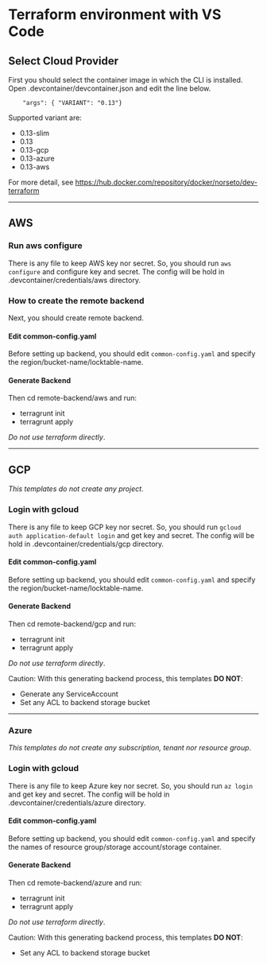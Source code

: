 # Terraform environment with VS Code

## Select Cloud Provider
First you should select the container image in which the CLI is installed.
Open .devcontainer/devcontainer.json and edit the line below.
```
    "args": { "VARIANT": "0.13"}
```

Supported variant are:
- 0.13-slim
- 0.13
- 0.13-gcp
- 0.13-azure
- 0.13-aws

For more detail, see https://hub.docker.com/repository/docker/norseto/dev-terraform

---
## AWS
### Run aws configure
There is any file to keep AWS key nor secret.
So, you should run `aws configure` and configure key and secret. The config will be hold in .devcontainer/credentials/aws directory.

### How to create the remote backend
Next, you should create remote backend.

#### Edit common-config.yaml
Before setting up backend, you should edit `common-config.yaml` and specify the region/bucket-name/locktable-name.

#### Generate Backend
Then cd remote-backend/aws and run:
- terragrunt init
- terragrunt apply

*Do not use terraform directly*.

---
## GCP
*This templates do not create any project*.

### Login with gcloud
There is any file to keep GCP key nor secret.
So, you should run `gcloud auth application-default login` and get key and secret. The config will be hold in .devcontainer/credentials/gcp directory.

#### Edit common-config.yaml
Before setting up backend, you should edit `common-config.yaml` and specify the region/bucket-name/locktable-name.

#### Generate Backend
Then cd remote-backend/gcp and run:
- terragrunt init
- terragrunt apply

*Do not use terraform directly*.

Caution: With this generating backend process, this templates **DO NOT**:
- Generate any ServiceAccount
- Set any ACL to backend storage bucket


---
### Azure
*This templates do not create any subscription, tenant nor resource group*.

### Login with gcloud
There is any file to keep Azure key nor secret.
So, you should run `az login` and get key and secret. The config will be hold in .devcontainer/credentials/azure directory.

#### Edit common-config.yaml
Before setting up backend, you should edit `common-config.yaml` and specify the names of resource group/storage account/storage container.

#### Generate Backend
Then cd remote-backend/azure and run:
- terragrunt init
- terragrunt apply

*Do not use terraform directly*.

Caution: With this generating backend process, this templates **DO NOT**:
- Set any ACL to backend storage bucket


